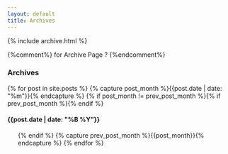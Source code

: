 ```yaml
---
layout: default
title: Archives
---
```


<section>

 {% include archive.html %}

</section>




<section>

{%comment%} for Archive Page ? {%endcomment%}
  <h3>Archives</h3>
  {% for post in site.posts %}
    {% capture post_month %}{{post.date | date: "%m"}}{% endcapture %}
    {% if post_month != prev_post_month %}{% if prev_post_month %}</ol>{% endif %}
    <h4>{{post.date | date: "%B %Y"}}</h4>
    <ol class="">{% endif %}
  	{% capture prev_post_month %}{{post_month}}{% endcapture %}
  {% endfor %}

</section>
